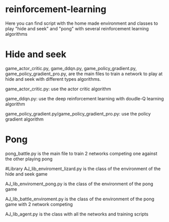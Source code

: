# reinforcement-learning
Here you can find script with the home made environment and classes to play "hide and seek" and "pong" with several reinforcement learning algorithms

# Hide and seek
game_actor_critic.py, game_ddqn.py, game_policy_gradient.py, game_policy_gradient_pro.py, are the main files to train a network to play at hide and seek with different types algorithms.

game_actor_critic.py: use the actor critic algorithm

game_ddqn.py: use the deep reinforcement learning with doudle-Q learning algorithm

game_policy_gradient.py/game_policy_gradient_pro.py: use the policy gradient algorithm

# Pong
pong_battle.py is the main file to train 2 networks competing one against the other playing pong

#Library
AJ_lib_enviroment_lizard.py is the class of the environment of the hide and seek game

AJ_lib_enviroment_pong.py is the class of the environment of the pong game

AJ_lib_battle_enviroment.py is the class of the environment of the pong game with 2 network competing

AJ_lib_agent.py is the class with all the networks and training scripts
